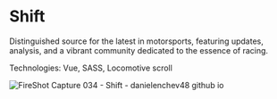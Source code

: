 # Shift
Distinguished source for the latest in motorsports, featuring updates, analysis, and a vibrant community dedicated to the essence of racing.

Technologies: Vue, SASS, Locomotive scroll

![FireShot Capture 034 - Shift - danielenchev48 github io](https://github.com/danielenchev48/Shift/assets/123250898/dd693a00-dc34-4e9c-8e93-40e49a3cb27b)
